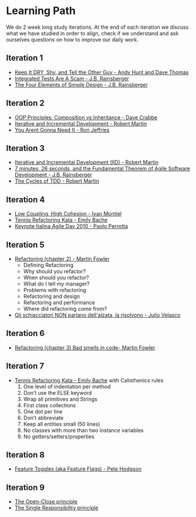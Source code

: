 # Learning Path
We do 2 week long study iterations. 
At the end of each iteration we discuss what we have studied in order to align, check if we understand and ask ourselves questions on how to improve our daily work.

## Iteration 1
* [Keep It DRY, Shy, and Tell the Other Guy - Andy Hunt and Dave Thomas](http://media.pragprog.com/articles/may_04_oo1.pdf)
* [Integrated Tests Are A Scam - J.B. Rainsberger](https://vimeo.com/80533536)
* [The Four Elements of Simple Design - J.B. Rainsberger](https://blog.jbrains.ca/permalink/the-four-elements-of-simple-design)

## Iteration 2
* [OOP Principles: Composition vs Inheritance - Dave Crabbe](https://www.youtube.com/watch?v=RiRrcCUyn4M)
* [Iterative and Incremental Development - Robert Martin](https://condor.depaul.edu/dmumaugh/readings/handouts/IS375/IIDI.pdf)
* [You Arent Gonna Need It - Ron Jeffries](http://wiki.c2.com/?YouArentGonnaNeedIt)

## Iteration 3
* [Iterative and Incremental Development (IID) - Robert Martin](https://condor.depaul.edu/dmumaugh/readings/handouts/IS375/IIDII.pdf)
* [7 minutes, 26 seconds, and the Fundamental Theorem of Agile Software Development - J.B. Rainsberger](https://www.youtube.com/watch?v=WSes_PexXcA)
* [The Cycles of TDD - Robert Martin](https://blog.cleancoder.com/uncle-bob/2014/12/17/TheCyclesOfTDD.html)

## Iteration 4
* [Low Coupling, High Cohesion - Ivan Montiel](https://medium.com/clarityhub/low-coupling-high-cohesion-3610e35ac4a6)
* [Tennis Refactoring Kata - Emily Bache](https://github.com/fracassi-marco/tennis-refactoring-kata-java)
* [Keynote Italina Agile Day 2010 - Paolo Perrotta](https://vimeo.com/96382289)

## Iteration 5
* [Refactoring (chapter 2) - Martin Fowler](https://amzn.to/3fyboRY)
  * Defining Refactoring
  * Why should you refactor?
  * When should you refactor?
  * What do I tell my manager?
  * Problems with refactoring
  * Refactoring and design
  * Refactoring and performance
  * Where did refactoring come from?
* [Gli schiacciatori NON parlano dell'alzata, la risolvono - Julio Velasco](https://www.youtube.com/watch?v=5RXX-PiifXY)

## Iteration 6
* [Refactoring (chapter 3) Bad smells in code- Martin Fowler](https://amzn.to/3fyboRY)

## Iteration 7
* [Tennis Refactoring Kata - Emily Bache](https://github.com/fracassi-marco/tennis-refactoring-kata-java) with Calisthenics rules
  1. One level of indentation per method
  2. Don’t use the ELSE keyword
  3. Wrap all primitives and Strings
  4. First class collections
  5. One dot per line
  6. Don’t abbreviate
  7. Keep all entities small (50 lines)
  8. No classes with more than two instance variables
  9. No getters/setters/properties

## Iteration 8
* [Feature Toggles (aka Feature Flags) - Pete Hodgson](https://martinfowler.com/articles/feature-toggles.html)

## Iteration 9
* [The Open-Close principle](https://github.com/fracassi-marco/study-path/blob/master/resources/solid_ocp.pdf)
* [The Single Responsibility principle](https://github.com/fracassi-marco/study-path/blob/master/resources/solid_srp.pdf)
